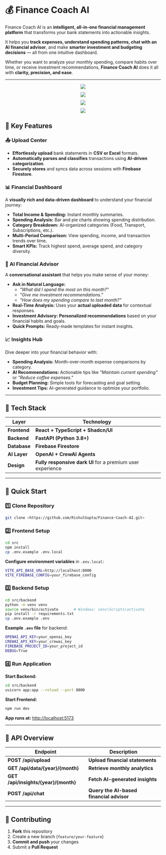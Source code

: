 # 💰 Finance Coach AI  
Finance Coach AI is an **intelligent, all-in-one financial management platform** that transforms your bank statements into actionable insights.  

It helps you **track expenses, understand spending patterns, chat with an AI financial advisor**, and make **smarter investment and budgeting decisions** — all from one intuitive dashboard.  

Whether you want to analyze your monthly spending, compare habits over time, or receive investment recommendations, **Finance Coach AI** does it all with **clarity, precision, and ease**.  

---
<p align="center">
  <div style="display: flex; flex-direction: column; gap: 10px; align-items: center;">
    <img src="https://github.com/RishulGupta/Finance-Coach-AI/blob/2fd9b9bd42434f63412ddff6d34ea23a0a28940e/Screenshot%202025-10-24%20005818.png" style="width: auto; height: auto; max-width: 100%;" />
    <img src="https://github.com/RishulGupta/Finance-Coach-AI/blob/2fd9b9bd42434f63412ddff6d34ea23a0a28940e/Screenshot%202025-10-24%20005921.png" style="width: auto; height: auto; max-width: 100%;" />
    <img src="https://github.com/RishulGupta/Finance-Coach-AI/blob/2fd9b9bd42434f63412ddff6d34ea23a0a28940e/Screenshot%202025-10-24%20010124.png" style="width: auto; height: auto; max-width: 100%;" />
    <img src="https://github.com/RishulGupta/Finance-Coach-AI/blob/2fd9b9bd42434f63412ddff6d34ea23a0a28940e/Screenshot%202025-10-24%20010151.png" style="width: auto; height: auto; max-width: 100%;" />
  </div>
</p>



## 🌟 Key Features  

### 📤 Upload Center  
- **Effortlessly upload** bank statements in **CSV or Excel** formats.  
- **Automatically parses and classifies** transactions using **AI-driven categorization**.  
- **Securely stores** and syncs data across sessions with **Firebase Firestore**.  

### 📊 Financial Dashboard  
A **visually rich and data-driven dashboard** to understand your financial journey:  
- **Total Income & Spending:** Instant monthly summaries.  
- **Spending Analysis:** Bar and pie charts showing spending distribution.  
- **Category Breakdown:** AI-organized categories (Food, Transport, Subscriptions, etc.).  
- **Multi-Period Comparison:** View spending, income, and transaction trends over time.  
- **Smart KPIs:** Track highest spend, average spend, and category diversity.  

### 🧠 AI Financial Advisor  
A **conversational assistant** that helps you make sense of your money:  
- **Ask in Natural Language:**  
  - *"What did I spend the most on this month?"*  
  - *"Give me investment recommendations."*  
  - *"How does my spending compare to last month?"*  
- **Real-Time Analysis:** Uses your **actual uploaded data** for contextual responses.  
- **Investment Advisory:** **Personalized recommendations** based on your financial habits and goals.  
- **Quick Prompts:** Ready-made templates for instant insights.  

### 📈 Insights Hub  
Dive deeper into your financial behavior with:  
- **Spending Analysis:** Month-over-month expense comparisons by category.  
- **AI Recommendations:** Actionable tips like *"Maintain current spending"* or *"Reduce coffee expenses."*  
- **Budget Planning:** Simple tools for forecasting and goal setting.  
- **Investment Tips:** AI-generated guidance to optimize your portfolio.  

---

## 🧩 Tech Stack  

| Layer | Technology |
|-------|-------------|
| **Frontend** | **React + TypeScript + Shadcn/UI** |
| **Backend** | **FastAPI (Python 3.8+)** |
| **Database** | **Firebase Firestore** |
| **AI Layer** | **OpenAI + CrewAI Agents** |
| **Design** | **Fully responsive dark UI** for a premium user experience |

---

## 🚀 Quick Start  

### 1️⃣ Clone Repository  
```bash
git clone <https://github.com/RishulGupta/Finance-Coach-AI.git>
```

### 2️⃣ Frontend Setup  
```bash
cd src
npm install
cp .env.example .env.local
```

**Configure environment variables** in `.env.local`:  
```bash
VITE_API_BASE_URL=http://localhost:8000
VITE_FIREBASE_CONFIG=your_firebase_config
```

### 3️⃣ Backend Setup  
```bash
cd src/backend
python -m venv venv
source venv/bin/activate       # Windows: venv\Scripts\activate
pip install -r requirements.txt
cp .env.example .env
```

**Example `.env` file** for backend:
```bash
OPENAI_API_KEY=your_openai_key
CREWAI_API_KEY=your_crewai_key
FIREBASE_PROJECT_ID=your_project_id
DEBUG=True
```

### 4️⃣ Run Application  
**Start Backend:**  
```bash
cd src/backend
uvicorn app:app --reload --port 8000
```

**Start Frontend:**  
```bash
npm run dev
```
**App runs at:** [http://localhost:5173](http://localhost:5173)

---

## 🔌 API Overview  

| Endpoint | Description |
|-----------|-------------|
| **POST /api/upload** | **Upload financial statements** |
| **GET /api/data/{year}/{month}** | **Retrieve monthly analytics** |
| **GET /api/insights/{year}/{month}** | **Fetch AI-generated insights** |
| **POST /api/chat** | **Query the AI-based financial advisor** |

---

## 🤝 Contributing  

1. **Fork** this repository  
2. Create a new branch (`feature/your-feature`)  
3. **Commit and push** your changes  
4. Submit a **Pull Request**  

